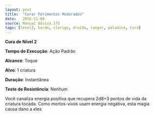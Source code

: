 ```yaml
---
layout: post
title:  "Curar Ferimentos Moderados"
date:   2016-11-09
source: Manual Básico.175
tags: [level2, bardo, clerigo, druida, ranger, paladino, Cura]
---
```


**Cura de Nível 2**

**Tempo de Execução**: Ação Padrão

**Alcance**: Toque

**Alvo**: 1 criatura

**Duração**: Instantânea

**Teste de Resistência**: Nenhum

Você canaliza energia positiva que recupera 2d8+3 pontos de vida da criatura tocada. Como mortos-vivos usam energia negativa, esta magia causa dano a eles